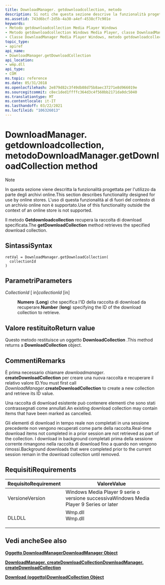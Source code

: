 ```yaml
---
title: DownloadManager. getdownloadcollection, metodo
description: Si noti che questa sezione descrive la funzionalità progettata per l'uso da parte degli archivi online. L'uso di questa funzionalità al di fuori del contesto di un archivio online non è supportato. Il metodo getdownloadcollection recupera la raccolta di download specificata.
ms.assetid: 743d6bcf-2d5b-4a30-a4ef-4538cf7c901e
keywords:
- Metodo getdownloadcollection Media Player Windows
- Metodo getdownloadcollection Windows Media Player, classe DownloadManager
- Classe DownloadManager Media Player Windows, metodo getdownloadcollection
topic_type:
- apiref
api_name:
- DownloadManager.getDownloadCollection
api_location:
- wmp.dll
api_type:
- COM
ms.topic: reference
ms.date: 05/31/2018
ms.openlocfilehash: 2e879d82c3f49db08d75b8aec37271e8d966019e
ms.sourcegitcommit: c8ec1ded1ffffc364d3c4f560bb2171da0dc5040
ms.translationtype: MT
ms.contentlocale: it-IT
ms.lasthandoff: 03/22/2021
ms.locfileid: "106326013"
---
```

# <a name="downloadmanagergetdownloadcollection-method"></a><span data-ttu-id="44b9e-108">DownloadManager. getdownloadcollection, metodo</span><span class="sxs-lookup"><span data-stu-id="44b9e-108">DownloadManager.getDownloadCollection method</span></span>

> [!Note]  
> <span data-ttu-id="44b9e-109">In questa sezione viene descritta la funzionalità progettata per l'utilizzo da parte degli archivi online.</span><span class="sxs-lookup"><span data-stu-id="44b9e-109">This section describes functionality designed for use by online stores.</span></span> <span data-ttu-id="44b9e-110">L'uso di questa funzionalità al di fuori del contesto di un archivio online non è supportato.</span><span class="sxs-lookup"><span data-stu-id="44b9e-110">Use of this functionality outside the context of an online store is not supported.</span></span>

 

<span data-ttu-id="44b9e-111">Il metodo **Getdownloadcollection** recupera la raccolta di download specificata.</span><span class="sxs-lookup"><span data-stu-id="44b9e-111">The **getDownloadCollection** method retrieves the specified download collection.</span></span>

## <a name="syntax"></a><span data-ttu-id="44b9e-112">Sintassi</span><span class="sxs-lookup"><span data-stu-id="44b9e-112">Syntax</span></span>


```JScript
retVal = DownloadManager.getDownloadCollection(
  collectionId
)
```



## <a name="parameters"></a><span data-ttu-id="44b9e-113">Parametri</span><span class="sxs-lookup"><span data-stu-id="44b9e-113">Parameters</span></span>

<dl> <dt>

<span data-ttu-id="44b9e-114">*CollectionId* \[ in\]</span><span class="sxs-lookup"><span data-stu-id="44b9e-114">*collectionId* \[in\]</span></span>
</dt> <dd>

<span data-ttu-id="44b9e-115">**Numero** (**Long**) che specifica l'ID della raccolta di download da recuperare.</span><span class="sxs-lookup"><span data-stu-id="44b9e-115">**Number** (**long**) specifying the ID of the download collection to retrieve.</span></span>

</dd> </dl>

## <a name="return-value"></a><span data-ttu-id="44b9e-116">Valore restituito</span><span class="sxs-lookup"><span data-stu-id="44b9e-116">Return value</span></span>

<span data-ttu-id="44b9e-117">Questo metodo restituisce un oggetto **DownloadCollection** .</span><span class="sxs-lookup"><span data-stu-id="44b9e-117">This method returns a **DownloadCollection** object.</span></span>

## <a name="remarks"></a><span data-ttu-id="44b9e-118">Commenti</span><span class="sxs-lookup"><span data-stu-id="44b9e-118">Remarks</span></span>

<span data-ttu-id="44b9e-119">È prima necessario chiamare *downloadmanager*. **createDownloadCollection** per creare una nuova raccolta e recuperare il relativo valore ID.</span><span class="sxs-lookup"><span data-stu-id="44b9e-119">You must first call *DownloadManager*.**createDownloadCollection** to create a new collection and retrieve its ID value.</span></span>

<span data-ttu-id="44b9e-120">Una raccolta di download esistente può contenere elementi che sono stati contrassegnati come annullati.</span><span class="sxs-lookup"><span data-stu-id="44b9e-120">An existing download collection may contain items that have been marked as cancelled.</span></span>

<span data-ttu-id="44b9e-121">Gli elementi di download in tempo reale non completati in una sessione precedente non vengono recuperati come parte della raccolta.</span><span class="sxs-lookup"><span data-stu-id="44b9e-121">Real-time download items not completed in a prior session are not retrieved as part of the collection.</span></span> <span data-ttu-id="44b9e-122">I download in background completati prima della sessione corrente rimangono nella raccolta di download fino a quando non vengono rimossi.</span><span class="sxs-lookup"><span data-stu-id="44b9e-122">Background downloads that were completed prior to the current session remain in the download collection until removed.</span></span>

## <a name="requirements"></a><span data-ttu-id="44b9e-123">Requisiti</span><span class="sxs-lookup"><span data-stu-id="44b9e-123">Requirements</span></span>



| <span data-ttu-id="44b9e-124">Requisito</span><span class="sxs-lookup"><span data-stu-id="44b9e-124">Requirement</span></span> | <span data-ttu-id="44b9e-125">Valore</span><span class="sxs-lookup"><span data-stu-id="44b9e-125">Value</span></span> |
|--------------------|------------------------------------------------------------------------------------|
| <span data-ttu-id="44b9e-126">Versione</span><span class="sxs-lookup"><span data-stu-id="44b9e-126">Version</span></span><br/> | <span data-ttu-id="44b9e-127">Windows Media Player 9 serie o versione successiva</span><span class="sxs-lookup"><span data-stu-id="44b9e-127">Windows Media Player 9 Series or later</span></span><br/>                                  |
| <span data-ttu-id="44b9e-128">DLL</span><span class="sxs-lookup"><span data-stu-id="44b9e-128">DLL</span></span><br/>     | <dl> <span data-ttu-id="44b9e-129"><dt>Wmp.dll</dt></span><span class="sxs-lookup"><span data-stu-id="44b9e-129"><dt>Wmp.dll</dt></span></span> </dl> |



## <a name="see-also"></a><span data-ttu-id="44b9e-130">Vedi anche</span><span class="sxs-lookup"><span data-stu-id="44b9e-130">See also</span></span>

<dl> <dt>

[<span data-ttu-id="44b9e-131">**Oggetto DownloadManager**</span><span class="sxs-lookup"><span data-stu-id="44b9e-131">**DownloadManager Object**</span></span>](downloadmanager-object.md)
</dt> <dt>

[<span data-ttu-id="44b9e-132">**DownloadManager. createDownloadCollection**</span><span class="sxs-lookup"><span data-stu-id="44b9e-132">**DownloadManager. createDownloadCollection**</span></span>](downloadmanager-createdownloadcollection.md)
</dt> <dt>

[<span data-ttu-id="44b9e-133">**Download (oggetto)**</span><span class="sxs-lookup"><span data-stu-id="44b9e-133">**DownloadCollection Object**</span></span>](downloadcollection-object.md)
</dt> </dl>

 

 





